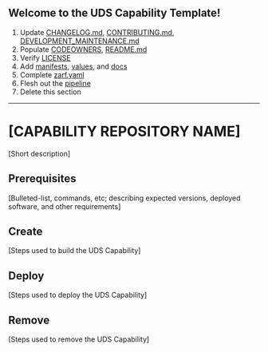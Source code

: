 ## Welcome to the UDS Capability Template!

1. Update [CHANGELOG.md](CHANGELOG.md), [CONTRIBUTING.md](CONTRIBUTING.md), [DEVELOPMENT_MAINTENANCE.md](docs/DEVELOPMENT_MAINTENANCE.md)
1. Populate [CODEOWNERS](CODEOWNERS), [README.md](README.md)
1. Verify [LICENSE](LICENSE)
1. Add [manifests](manifests/), [values](values/), and [docs](docs/)
1. Complete [zarf.yaml](zarf.yaml)
1. Flesh out the [pipeline](.github/)
1. Delete this section

***

# [CAPABILITY REPOSITORY NAME]

[Short description]

## Prerequisites

[Bulleted-list, commands, etc; describing expected versions, deployed software, and other requirements]

## Create

[Steps used to build the UDS Capability]

## Deploy

 [Steps used to deploy the UDS Capability]

## Remove

[Steps used to remove the UDS Capability]
